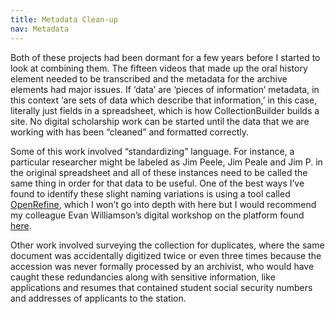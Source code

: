 ```yaml
---
title: Metadata Clean-up
nav: Metadata
---
```


Both of these projects had been dormant for a few years before I started to look at combining them. The fifteen videos that made up the oral history element needed to be transcribed and the metadata for the archive elements had major issues. If ‘data’ are ‘pieces of information’ metadata, in this context ‘are sets of data which describe that information,’ in this case, literally just fields in a spreadsheet, which is how CollectionBuilder builds a site. No digital scholarship work can be started until the data that we are working with has been “cleaned” and formatted correctly.

Some of this work involved “standardizing” language. For instance, a particular researcher might be labeled as Jim Peele, Jim Peale and Jim P. in the original spreadsheet and all of these instances need to be called the same thing in order for that data to be useful. One of the best ways I’ve found to identify these slight naming variations is using a tool called [OpenRefine](https://openrefine.org/docs), which I won’t go into depth with here but I would recommend my colleague Evan Williamson’s digital workshop on the platform found [here](https://evanwill.github.io/openrefine-b/). 

Other work involved surveying the collection for duplicates, where the same document was accidentally digitized twice or even three times because the accession was never formally processed by an archivist, who would have caught these redundancies along with sensitive information, like applications and resumes that contained student social security numbers and addresses of applicants to the station. 
